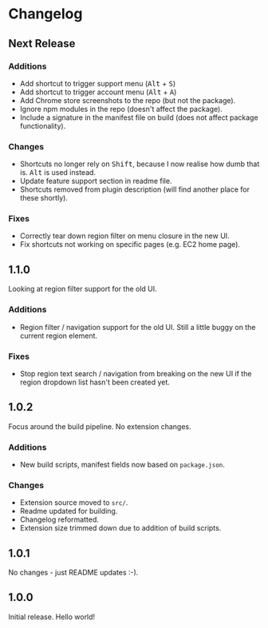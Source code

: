# Changelog

## Next Release

### Additions

* Add shortcut to trigger support menu (<kbd>Alt</kbd> + <kbd>S</kbd>)
* Add shortcut to trigger account menu (<kbd>Alt</kbd> + <kbd>A</kbd>)
* Add Chrome store screenshots to the repo (but not the package).
* Ignore npm modules in the repo (doesn't affect the package).
* Include a signature in the manifest file on build (does not affect package functionality).

### Changes

* Shortcuts no longer rely on <kbd>Shift</kbd>, because I now realise how dumb that is. <kbd>Alt</kbd> is used instead.
* Update feature support section in readme file.
* Shortcuts removed from plugin description (will find another place for these shortly).

### Fixes

* Correctly tear down region filter on menu closure in the new UI.
* Fix shortcuts not working on specific pages (e.g. EC2 home page).

## 1.1.0

Looking at region filter support for the old UI.

### Additions

* Region filter / navigation support for the old UI.
Still a little buggy on the current region element.

### Fixes

* Stop region text search / navigation from breaking on the new UI if the region dropdown list
hasn't been created yet.  

## 1.0.2

Focus around the build pipeline. No extension changes.

### Additions
* New build scripts, manifest fields now based on `package.json`.

### Changes
* Extension source moved to `src/`.
* Readme updated for building.
* Changelog reformatted.
* Extension size trimmed down due to addition of build scripts.

## 1.0.1

No changes - just README updates :-).

## 1.0.0

Initial release. Hello world!
